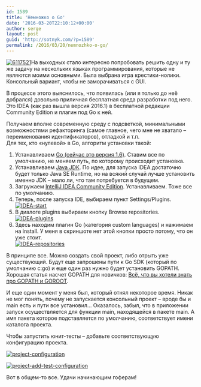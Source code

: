 ```yaml
---
id: 1589
title: 'Немножко о Go'
date: '2016-03-20T22:10:12+00:00'
author: serge
layout: post
guid: 'http://sotnyk.com/?p=1589'
permalink: /2016/03/20/nemnozhko-o-go/
---
```


[![6117521](https://sotnyk.github.io/wp-content/uploads/2016/03/6117521.png)](https://sotnyk.github.io/wp-content/uploads/2016/03/6117521.png)На выходных стало интересно попробовать решить одну и ту же задачу на нескольких языках программирования, которые не являются моими основными. Была выбрана игра крестики-нолики. Консольный вариант, чтобы не заморачиваться с GUI.

В процессе этого выяснилось, что появилась (или я только до неё добрался) довольно приличная бесплатная среда разработки под него. Это IDEA (как раз вышла версия 2016.1) в бесплатной редакции Community Edition и плагин под Go к ней.

Получаем вполне современную среду с подсветкой, минимальными возможностями рефакторинга (самое главное, чего мне не хватало – переименования идентификаторов), отладкой и т.п.  
Для тех, кто «нулевой» в Go, алгоритм установки такой:

1. Устанавливаем [Go (сейчас это версия 1.6)](https://golang.org/dl/). Ставим все по умолчанию, не меняем путь, по которому происходит установка.
2. Устанавливаем [Java JDK](http://www.oracle.com/technetwork/java/javase/downloads/jdk8-downloads-2133151.html). По идее, для запуска IDEA достаточно будет только Java SE Runtime, но на всякий случай лучше установить именно JDK – мало ли, что там потребуется в будущем.
3. Загружаем [IntelliJ IDEA Community Edition](https://www.jetbrains.com/idea/#chooseYourEdition). Устанавливаем. Тоже все по умолчанию.
4. Теперь, после запуска IDE, выбираем пункт Settings/Plugins.  
    [![IDEA-start](https://sotnyk.github.io/wp-content/uploads/2016/03/IDEA-start.jpg)](https://sotnyk.github.io/wp-content/uploads/2016/03/IDEA-start.jpg)
5. В диалоге plugins выбираем кнопку Browse repositories.  
    [![IDEA-plugins](https://sotnyk.github.io/wp-content/uploads/2016/03/IDEA-plugins.jpg)](https://sotnyk.github.io/wp-content/uploads/2016/03/IDEA-plugins.jpg)
6. Здесь находим плагин Go (категория custom languages) и нажимаем на install. У меня в скриншоте нет этой кнопки просто потому, что он уже стоит.  
    [![IDEA-repositories](https://sotnyk.github.io/wp-content/uploads/2016/03/IDEA-repositories.jpg)](https://sotnyk.github.io/wp-content/uploads/2016/03/IDEA-repositories.jpg)

В принципе все. Можно создать свой проект, либо отрыть уже существующий. Будут еще запрошены пути к Go SDK (который по умолчанию c:go) и еще один раз нужно будет установить GOPATH. Хорошая статья насчет GOPATH для новичков: [Всё, что вы хотели знать про GOPATH и GOROOT](https://habrahabr.ru/post/249545/).

И еще один момент у меня был, который отнял некоторое время. Никак не мог понять, почему не запускается консольный проект – вроде бы и main есть и пути все установил… Оказалось, забыл, что в приложении запуск осуществляется для функции main, находящейся в пакете main. А имя пакета которое подставляется по умолчанию, соответствует имени каталога проекта.

Чтобы запустить юнит-тесты – добавьте соответствующую конфигурацию проекта.

[![project-configuration](https://sotnyk.github.io/wp-content/uploads/2016/03/project-configuration.jpg)](https://sotnyk.github.io/wp-content/uploads/2016/03/project-configuration.jpg)

[![project-add-test-configuration](https://sotnyk.github.io/wp-content/uploads/2016/03/project-add-test-configuration.jpg)](https://sotnyk.github.io/wp-content/uploads/2016/03/project-add-test-configuration.jpg)

Вот в общем-то все. Удачи начинающим гоферам!
